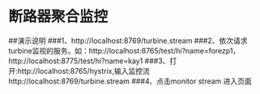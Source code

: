 # 断路器聚合监控

##演示说明
###1、http://localhost:8769/turbine.stream
###2、依次请求turbine监视的服务。如：http://localhost:8765/test/hi?name=forezp1，http://localhost:8775/test/hi?name=kay1
###3、打开:http://localhost:8765/hystrix,输入监控流http://localhost:8769/turbine.stream
###4、点击monitor stream 进入页面